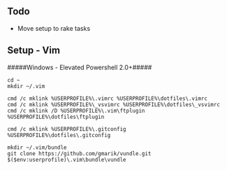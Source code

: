 ## Todo

* Move setup to rake tasks

## Setup - Vim

#####Windows - Elevated Powershell 2.0+#####

```
cd ~
mkdir ~/.vim

cmd /c mklink %USERPROFILE%\.vimrc %USERPROFILE%\dotfiles\.vimrc
cmd /c mklink %USERPROFILE%\_vsvimrc %USERPROFILE%\dotfiles\_vsvimrc
cmd /c mklink /D %USERPROFILE%\.vim\ftplugin %USERPROFILE%\dotfiles\ftplugin

cmd /c mklink %USERPROFILE%\.gitconfig %USERPROFILE%\dotfiles\.gitconfig

mkdir ~/.vim/bundle
git clone https://github.com/gmarik/vundle.git $($env:userprofile)\.vim\bundle\vundle
```
